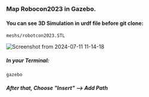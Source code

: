 ### Map Robocon2023 in Gazebo.
#### You can see 3D Simulation in urdf file before git clone:

    meshs/robotcon2023.STL
![Screenshot from 2024-07-11 11-14-18](https://github.com/phamduyaaaa/map_robocon2023/assets/134459693/afa4ca2c-c245-41f3-8ecf-e5a1b5fd47bf)
##### In your Terminal:

    gazebo
##### After that, Choose "Insert" --> Add Path


